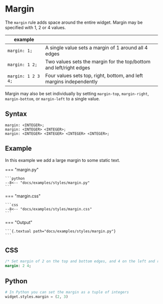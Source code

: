 # Margin

The `margin` rule adds space around the entire widget. Margin may be specified with 1, 2 or 4 values.

| example            |                                                                     |
| ------------------ | ------------------------------------------------------------------- |
| `margin: 1;`       | A single value sets a margin of 1 around all 4 edges                |
| `margin: 1 2;`     | Two values sets the margin for the top/bottom and left/right edges  |
| `margin: 1 2 3 4;` | Four values sets top, right, bottom, and left margins independently |

Margin may also be set individually by setting `margin-top`, `margin-right`, `margin-bottom`, or `margin-left` to a single value.

## Syntax

```
margin: <INTEGER>;
margin: <INTEGER> <INTEGER>;
margin: <INTEGER> <INTEGER> <INTEGER> <INTEGER>;
```

## Example

In this example we add a large margin to some static text.

=== "margin.py"

    ```python
    --8<-- "docs/examples/styles/margin.py"
    ```

=== "margin.css"

    ```css
    --8<-- "docs/examples/styles/margin.css"
    ```

=== "Output"

    ```{.textual path="docs/examples/styles/margin.py"}
    ```

## CSS

```sass
/* Set margin of 2 on the top and bottom edges, and 4 on the left and right */
margin: 2 4;
```

## Python

```python
# In Python you can set the margin as a tuple of integers
widget.styles.margin = (2, 3)
```
